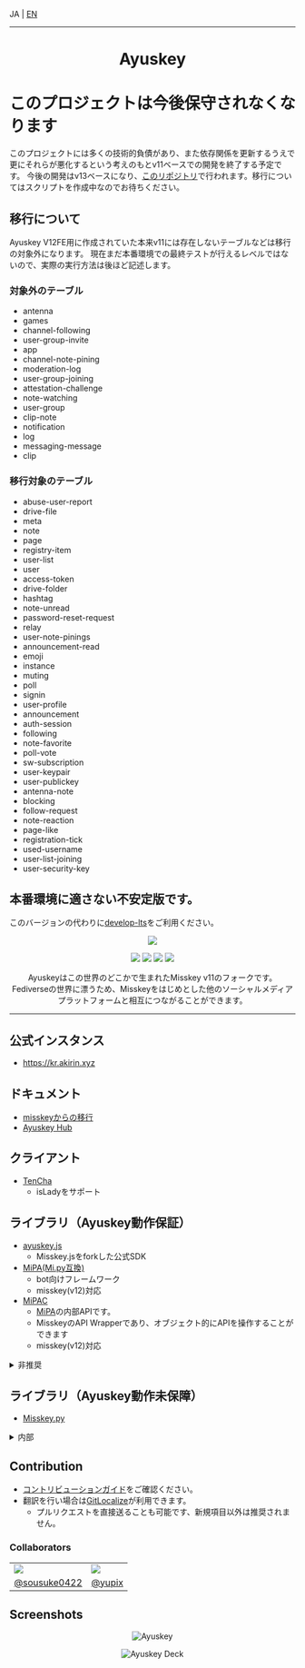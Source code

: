 JA | [EN](README.en-US.md)

----------------------------------------------------------------

<h1 align="center">Ayuskey</h1>

# このプロジェクトは今後保守されなくなります

このプロジェクトには多くの技術的負債があり、また依存関係を更新するうえで更にそれらが悪化するという考えのもとv11ベースでの開発を終了する予定です。
今後の開発はv13ベースになり、[このリポジトリ](https://github.com/teamblackcrystal/ayuskey-next)で行われます。移行についてはスクリプトを作成中なのでお待ちください。

## 移行について

Ayuskey V12FE用に作成されていた本来v11には存在しないテーブルなどは移行の対象外になります。
現在まだ本番環境での最終テストが行えるレベルではないので、実際の実行方法は後ほど記述します。

### 対象外のテーブル

- antenna
- games
- channel-following
- user-group-invite
- app
- channel-note-pining
- moderation-log
- user-group-joining
- attestation-challenge
- note-watching
- user-group
- clip-note
- notification
- log
- messaging-message
- clip

### 移行対象のテーブル

- abuse-user-report
- drive-file
- meta
- note
- page
- registry-item
- user-list
- user
- access-token
- drive-folder
- hashtag
- note-unread
- password-reset-request
- relay
- user-note-pinings
- announcement-read
- emoji
- instance
- muting
- poll
- signin
- user-profile
- announcement
- auth-session
- following
- note-favorite
- poll-vote
- sw-subscription
- user-keypair
- user-publickey
- antenna-note
- blocking
- follow-request
- note-reaction
- page-like
- registration-tick
- used-username
- user-list-joining
- user-security-key

## 本番環境に適さない不安定版です。
このバージョンの代わりに[develop-lts](https://lab.teamblackcrystal.com/blackcrystal/ayuskey/-/tree/develop-lts)をご利用ください。

<div align="center">

[![][e2e-badge]][e2e-link]

[![][fork-of-badge]][fork-of-link]
[![][summaly-badge]][summaly-link]
[![][xev-badge]][xev-link]
[![][mfmjs-badge]][mfmjs-link]

Ayuskeyはこの世界のどこかで生まれたMisskey v11のフォークです。
Fediverseの世界に漂うため、Misskeyをはじめとした他のソーシャルメディアプラットフォームと相互につながることができます。

</div>

----------------------------------------------------------------

## 公式インスタンス

* <https://kr.akirin.xyz>

## ドキュメント

* [misskeyからの移行](https://github.com/sousuke0422/notes/blob/master/misskey/migrate-misskey-to-ayuskey.md)
* [Ayuskey Hub](https://ayuskey-hub.readthedocs.io/)

## クライアント

* [TenCha](https://github.com/coke12103/TenCha)
  * isLadyをサポート

## ライブラリ（Ayuskey動作保証）

* [ayuskey.js](https://github.com/TeamBlackCrystal/ayuskey.js)
  * Misskey.jsをforkした公式SDK
* [MiPA(Mi.py互換)](https://github.com/yupix/mipa)
  * bot向けフレームワーク
  * misskey(v12)対応
* [MiPAC](https://github.com/yupix/mipac)
  * [MiPA](https://github.com/yupix/mipa)の内部APIです。
  * MisskeyのAPI Wrapperであり、オブジェクト的にAPIを操作することができます
  * misskey(v12)対応

<details>
<summary>非推奨</summary>

* ~~[Mi.py](https://github.com/yupix/Mi.py)~~
  * **開発終了の為非推奨**
  * bot向けフレームワーク
  * misskey(v12)対応
  * 今後新たにBOTを作成する場合は [MiPA](https://github.com/yupix/mipa) をご利用ください

</details>

## ライブラリ（Ayuskey動作未保障）

* [Misskey.py](https://github.com/YuzuRyo61/Misskey.py)

<details>
<summary>内部</summary>

* [@ayuskey/summaly](https://github.com/TeamBlackCrystal/summaly)
  * 微調整が施されたsummaly

* [@ayuskey/xev](https://github.com/TeamBlackCrystal/xev)
  * 本家がesm化されたため、cjsで保守

</details>

## Contribution

* [コントリビューションガイド](CONTRIBUTING.md)をご確認ください。
* 翻訳を行い場合は[GitLocalize](https://gitlocalize.com/repo/6356)が利用できます。
  * プルリクエストを直接送ることも可能です、新規項目以外は推奨されません。

### Collaborators

<table>
 <tr>
  <td><img src="https://avatars.githubusercontent.com/u/33174568?s=120&v=4"></img></td>
	<td><img src="https://avatars.githubusercontent.com/u/50538210?s=120&v=4"></img></td>
 </tr>
 <tr>
  <td align="center"><a href="https://github.com/sousuke0422">@sousuke0422</a></td>
	<td align="center"><a href="https://github.com/yupix">@yupix</a></td>
 </tr>
</table>

## Screenshots

<p align="center">
  <img src="https://s3.akarinext.org/assets/*/ayuskey-desk-3.png" alt="Ayuskey">
</p>

<p align="center">
  <img src="https://kr.akirin.xyz/files/e21b4c19-61ef-4ab0-9522-a9f98ded2174/e21b4c19-61ef-4ab0-9522-a9f98ded2174.png" alt="Ayuskey Deck">
</p>

[e2e-link]:      https://github.com/TeamBlackCrystal/misskey/actions/workflows/e2e.yml
[e2e-badge]:     https://img.shields.io/github/workflow/status/TeamBlackCrystal/misskey/Ayuskey%20E2E%20Test?label=E2E%20Test&style=flat-square
[fork-of-link]:  https://github.com/syuilo/misskey/tree/v11
[fork-of-badge]: https://img.shields.io/badge/fork%20of-misskey--dev%2Fmisskey-important.svg?style=flat-square
[summaly-link]:  https://www.npmjs.com/package/@ayuskey/summaly
[summaly-badge]: https://img.shields.io/badge/summaly-%40ayuskey%2Fsummaly-blue.svg?style=flat-square
[xev-link]:  https://www.npmjs.com/package/@ayuskey/xev
[xev-badge]: https://img.shields.io/badge/xev-%40ayuskey%2Fxev-blue.svg?style=flat-square
[mfmjs-link]:    https://github.com/TeamBlackCrystal/misskey/issues/222
[mfmjs-badge]:   https://img.shields.io/badge/mfm.js-none(%23222)-blue.svg?style=flat-square
